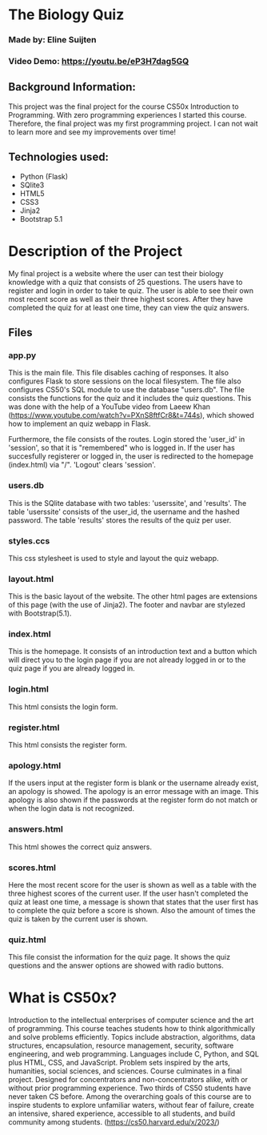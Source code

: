 # The Biology Quiz
### Made by: Eline Suijten
### Video Demo: https://youtu.be/eP3H7dag5GQ
## Background Information:
This project was the final project for the course CS50x Introduction to Programming. With zero programming experiences I started this course. Therefore, the final project was my first programming project. I can not wait to learn more and see my improvements over time!

## Technologies used:
* Python (Flask)
* SQlite3
* HTML5
* CSS3
* Jinja2
* Bootstrap 5.1

# Description of the Project
My final project is a website where the user can test their biology knowledge with a quiz that consists of 25 questions. The users have to register and login in order to take te quiz. The user is able to see their own most recent score as well as their three highest scores. After they have completed the quiz for at least one time, they can view the quiz answers.

## Files
### app.py
This is the main file. This file disables caching of responses. It also configures Flask to store sessions on the local filesystem. The file also configures CS50's SQL module to use the database "users.db". The file consists the functions for the quiz and it includes the quiz questions. This was done with the help of a YouTube video from Laeew Khan (https://www.youtube.com/watch?v=PXnS8ftfCr8&t=744s), which showed how to implement an quiz webapp in Flask.

Furthermore, the file consists of the routes. Login stored the 'user_id' in 'session', so that it is "remembered" who is logged in. If the user has succesfully registerer or logged in, the user is redirected to the homepage (index.html) via "/". 'Logout' clears 'session'.

### users.db
This is the SQlite database with two tables: 'userssite', and 'results'. The table 'userssite' consists of the user_id, the username and the hashed password. The table 'results' stores the results of the quiz per user.

### styles.ccs
This css stylesheet is used to style and layout the quiz webapp.

### layout.html
This is the basic layout of the website. The other html pages are extensions of this page (with the use of Jinja2). The footer and navbar are stylezed with Bootstrap(5.1).

### index.html
This is the homepage. It consists of an introduction text and a button which will direct you to the login page if you are not already logged in or to the quiz page if you are already logged in.

### login.html
This html consists the login form.

### register.html
This html consists the register form.

### apology.html
If the users input at the register form is blank or the username already exist, an apology is showed. The apology is an error message with an image. This apology is also shown if the passwords at the register form do not match or when the login data is not recognized.

### answers.html
This html showes the correct quiz answers.

### scores.html
Here the most recent score for the user is shown as well as a table with the three highest scores of the current user. If the user hasn't completed the quiz at least one time, a message is shown that states that the user first has to complete the quiz before a score is shown. Also the amount of times the quiz is taken by the current user is shown.

### quiz.html
This file consist the information for the quiz page. It shows the quiz questions and the answer options are showed with radio buttons.

# What is CS50x?
Introduction to the intellectual enterprises of computer science and the art of programming. This course teaches students how to think algorithmically and solve problems efficiently. Topics include abstraction, algorithms, data structures, encapsulation, resource management, security, software engineering, and web programming. Languages include C, Python, and SQL plus HTML, CSS, and JavaScript. Problem sets inspired by the arts, humanities, social sciences, and sciences. Course culminates in a final project. Designed for concentrators and non-concentrators alike, with or without prior programming experience. Two thirds of CS50 students have never taken CS before. Among the overarching goals of this course are to inspire students to explore unfamiliar waters, without fear of failure, create an intensive, shared experience, accessible to all students, and build community among students.
(https://cs50.harvard.edu/x/2023/)